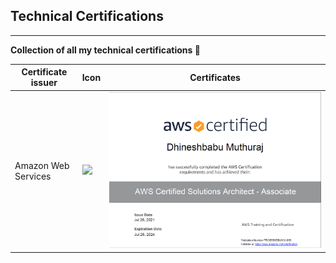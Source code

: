 ## Technical Certifications
---------------------------
<b>Collection of all my technical certifications </b> :cowboy_hat_face:

| Certificate issuer | Icon |Certificates |
|-------------------|------|---------------|
|Amazon Web Services |![](https://img.shields.io/badge/Amazon_AWS-FF9900?style=for-the-badge&logo=amazonaws&logoColor=white)| ![alt](https://github.com/dhineshbabu/TechnicalCertifications/blob/main/images/Certification_AWSSAA.png) |